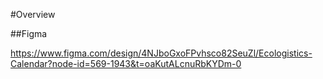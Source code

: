 #Overview

##Figma

https://www.figma.com/design/4NJboGxoFPvhsco82SeuZl/Ecologistics-Calendar?node-id=569-1943&t=oaKutALcnuRbKYDm-0
